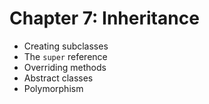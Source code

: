# Chapter 7: Inheritance

- Creating subclasses
- The `super` reference
- Overriding methods
- Abstract classes
- Polymorphism